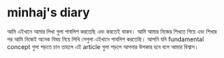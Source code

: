# minhaj's diary

আমি এইখানে আমার লিখা গুলা পাবলিশ করতেছি এবং করতেই থাকব।
আমি আমার নিজের শিখতে গিয়ে এবং শিখার পর আমি নিজেই অনেক বিষয় নিয়ে লিখি সেগুলা এইখানে পাবলিশ করতেছি।
আপনি যদি fundamental concept গুলা পড়তে চান তাহলে এই article গুলা পড়লে আপনার উপকার হবে বলে আমার বিশ্বাস।
